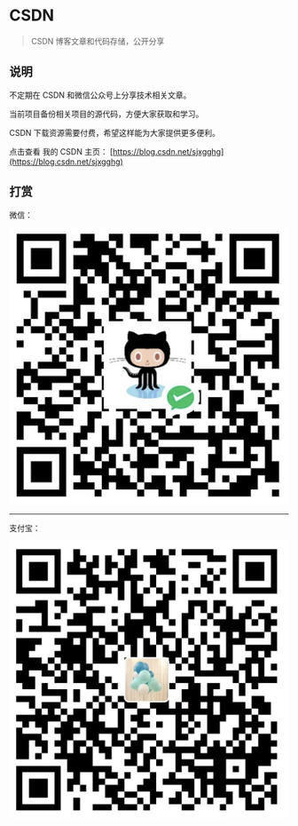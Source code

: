 # CSDN

> CSDN 博客文章和代码存储，公开分享

## 说明

不定期在 CSDN 和微信公众号上分享技术相关文章。

当前项目备份相关项目的源代码，方便大家获取和学习。

CSDN 下载资源需要付费，希望这样能为大家提供更多便利。



点击查看 我的 CSDN 主页： [https://blog.csdn.net/sjxgghg](https://blog.csdn.net/sjxgghg)



## 打赏

微信：

![微信img加载失败](imgs/wechat.png)

---

支付宝：

![支付宝img加载失败](imgs/alipay.png)
